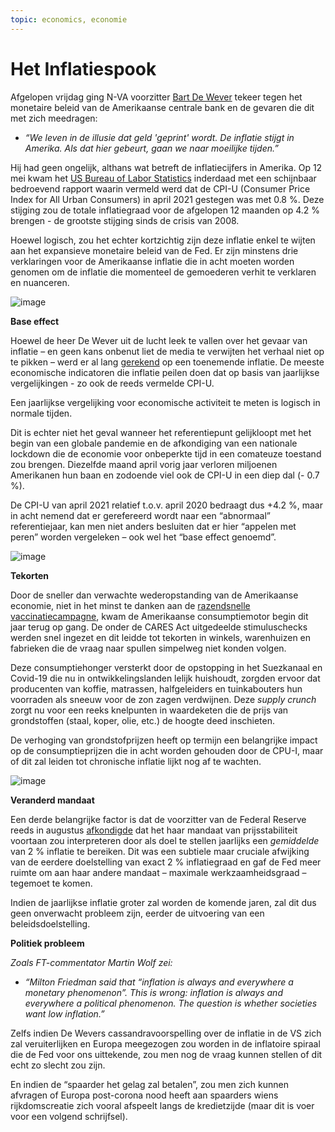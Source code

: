 ```yaml
---
topic: economics, economie
--- 
```


# Het Inflatiespook

Afgelopen vrijdag ging N-VA voorzitter [Bart De Wever]( https://twitter.com/de_NVA/status/1393297306187927555?s=20) tekeer tegen het monetaire beleid van de Amerikaanse centrale bank en de gevaren die dit met zich meedragen:


-	*“We leven in de illusie dat geld 'geprint' wordt. De inflatie stijgt in Amerika. Als dat hier gebeurt, gaan we naar moeilijke tijden.”*


Hij had geen ongelijk, althans wat betreft de inflatiecijfers in Amerika. Op 12 mei kwam het [US Bureau of Labor Statistics]( https://www.bls.gov/news.release/cpi.nr0.htm) inderdaad met een schijnbaar bedroevend rapport waarin vermeld werd dat de CPI-U (Consumer Price Index for All Urban Consumers) in april 2021 gestegen was met 0.8 %. Deze stijging zou de totale inflatiegraad voor de afgelopen 12 maanden op 4.2 % brengen - de grootste stijging sinds de crisis van 2008.


Hoewel logisch, zou het echter kortzichtig zijn deze inflatie enkel te wijten aan het expansieve monetaire beleid van de Fed. Er zijn minstens drie verklaringen voor de Amerikaanse inflatie die in acht moeten worden genomen om de inflatie die momenteel de gemoederen verhit te verklaren en nuanceren.

![image](https://user-images.githubusercontent.com/84398782/118862994-ab3bb700-b8de-11eb-9989-0d8dfdac3909.png)


**Base effect**


Hoewel de heer De Wever uit de lucht leek te vallen over het gevaar van inflatie – en geen kans onbenut liet de media te verwijten het verhaal niet op te pikken – werd er al lang [gerekend]( https://archive.is/9BlWJ) op een toenemende inflatie. De meeste economische indicatoren die inflatie peilen doen dat op basis van jaarlijkse vergelijkingen - zo ook de reeds vermelde CPI-U. 


Een jaarlijkse vergelijking voor economische activiteit te meten is logisch in normale tijden. 


Dit is echter niet het geval wanneer het referentiepunt gelijkloopt met het begin van een globale pandemie en de afkondiging van een nationale lockdown die de economie voor onbeperkte tijd in een comateuze toestand zou brengen. Diezelfde maand april vorig jaar verloren miljoenen Amerikanen hun baan en zodoende viel ook de CPI-U in een diep dal (- 0.7 %).


De CPI-U van april 2021 relatief t.o.v. april 2020 bedraagt dus +4.2 %, maar in acht nemend dat er gerefereerd wordt naar een “abnormaal” referentiejaar, kan men niet anders besluiten dat er hier “appelen met peren” worden vergeleken – ook wel het “base effect genoemd”.

![image](https://user-images.githubusercontent.com/84398782/118863024-b2fb5b80-b8de-11eb-9e0b-54fa0a66853f.png)


**Tekorten**


Door de sneller dan verwachte wederopstanding van de Amerikaanse economie, niet in het minst te danken aan de [razendsnelle vaccinatiecampagne](https://www.bloomberg.com/graphics/covid-vaccine-tracker-global-distribution/), kwam de Amerikaanse consumptiemotor begin dit jaar terug op gang. De onder de CARES Act uitgedeelde stimuluschecks werden snel ingezet en dit leidde tot tekorten in winkels, warenhuizen en fabrieken die de vraag naar spullen simpelweg niet konden volgen. 


Deze consumptiehonger versterkt door de opstopping in het Suezkanaal en Covid-19 die nu in ontwikkelingslanden lelijk huishoudt, zorgden ervoor dat producenten van koffie, matrassen, halfgeleiders en tuinkabouters hun voorraden als sneeuw voor de zon zagen verdwijnen. Deze *supply crunch* zorgt nu voor een reeks knelpunten in waardeketen die de prijs van grondstoffen (staal, koper, olie, etc.) de hoogte deed inschieten.


De verhoging van grondstofprijzen heeft op termijn een belangrijke impact op de consumptieprijzen die in acht worden gehouden door de CPU-I, maar of dit zal leiden tot chronische inflatie lijkt nog af te wachten. 


![image](https://user-images.githubusercontent.com/84398782/118863060-bb539680-b8de-11eb-95b3-604e91b90219.png)




**Veranderd mandaat**


Een derde belangrijke factor is dat de voorzitter van de Federal Reserve reeds in augustus [afkondigde]( https://www.federalreserve.gov/newsevents/speech/powell20200827a.htm) dat het haar mandaat van prijsstabiliteit voortaan zou interpreteren door als doel te stellen jaarlijks een *gemiddelde* van 2 % inflatie te bereiken. Dit was een subtiele maar cruciale afwijking van de eerdere doelstelling van exact 2 % inflatiegraad en gaf de Fed meer ruimte om aan haar andere mandaat – maximale werkzaamheidsgraad – tegemoet te komen.


Indien de jaarlijkse inflatie groter zal worden de komende jaren, zal dit dus geen onverwacht probleem zijn, eerder de uitvoering van een beleidsdoelstelling.


**Politiek probleem**


*Zoals FT-commentator Martin Wolf zei:* 


-	*“Milton Friedman said that “inflation is always and everywhere a monetary phenomenon”. This is wrong: inflation is always and everywhere a political phenomenon. The question is whether societies want low inflation.”*


Zelfs indien De Wevers cassandravoorspelling over de inflatie in de VS zich zal veruiterlijken en Europa meegezogen zou worden in de inflatoire spiraal die de Fed voor ons uittekende, zou men nog de vraag kunnen stellen of dit echt zo slecht zou zijn.


En indien de “spaarder het gelag zal betalen”, zou men zich kunnen afvragen of Europa post-corona nood heeft aan spaarders wiens rijkdomscreatie zich vooral afspeelt langs de kredietzijde (maar dit is voer voor een volgend schrijfsel).

